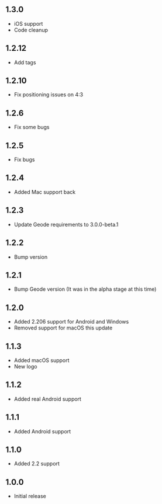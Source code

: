 ## 1.3.0
* iOS support
* Code cleanup

## 1.2.12
* Add tags

## 1.2.10
* Fix positioning issues on 4:3

## 1.2.6
* Fix some bugs

## 1.2.5
* Fix bugs

## 1.2.4
* Added Mac support back

## 1.2.3
* Update Geode requirements to 3.0.0-beta.1

## 1.2.2
* Bump version

## 1.2.1
* Bump Geode version (It was in the alpha stage at this time)

## 1.2.0
* Added 2.206 support for Android and Windows
* Removed support for macOS this update

## 1.1.3
* Added macOS support
* New logo

## 1.1.2
* Added real Android support

## 1.1.1
* Added Android support

## 1.1.0
* Added 2.2 support

## 1.0.0
* Initial release
